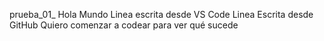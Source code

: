 prueba_01_
Hola Mundo
Linea escrita desde VS Code
Linea Escrita desde GitHub
Quiero comenzar a codear para ver qué sucede